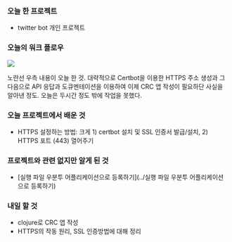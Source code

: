 ### 오늘 한 프로젝트

- twitter bot 개인 프로젝트



### 오늘의 워크 플로우

![](https://user-images.githubusercontent.com/67945304/149532576-7cd61a51-e57d-4c17-a99d-51b5fd924c1d.jpg)

노란선 우측 내용이 오늘 한 것. 대략적으로 Certbot을 이용한 HTTPS 주소 생성과 그 다음으로 API 응답과 도큐멘테이션을 이용하여 이제 CRC 앱 작성이 필요하단 사실을 알아낸 정도. 오늘은 두시간 정도 밖에 작업을 못했다.



### 오늘 프로젝트에서 배운 것

- HTTPS 설정하는 방법: 크게 1) certbot 설치 및 SSL 인증서 발급/설치, 2) HTTPS 포트 (443) 열어주기



### 프로젝트와 관련 없지만 알게 된 것

- [실행 파일 우분투 어플리케이션으로 등록하기](../실행 파일 우분투 어플리케이션으로 등록하기)



### 내일 할 것

- clojure로 CRC 앱 작성
- HTTPS의 작동 원리, SSL 인증방법에 대해 정리

